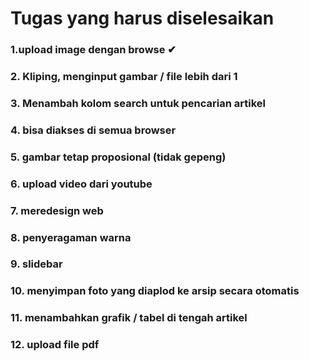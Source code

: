 
# Tugas yang harus diselesaikan

### 1.upload image dengan browse ✔
### 2. Kliping, menginput gambar / file lebih dari 1
### 3. Menambah kolom search untuk pencarian artikel
### 4. bisa diakses di semua browser
### 5. gambar tetap proposional (tidak gepeng)
### 6. upload video dari youtube
### 7. meredesign web
### 8. penyeragaman warna
### 9. slidebar 
### 10. menyimpan foto yang diaplod ke arsip secara otomatis 
### 11. menambahkan grafik / tabel di tengah artikel 
### 12. upload file pdf
